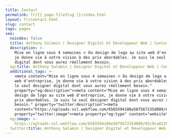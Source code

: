 ```yaml
---
title: Contact
permalink: fr/{{ page.fileSlug }}/index.html
layout: fr/contact.html
slug: contact
tags: pages
seo:
  noindex: false
  title: Anthony Salamin | Designer Digital et Développeur Web | Contact
  description: >-
    Mise en ligne sous 4 semaines 🔥 Du design de logo au site web d'entreprise,
    je donne vie à votre vision à des prix abordables. Je suis le seul designer
    digital dont vous aurez réellement besoin.
  og:title: Anthony Salamin | Designer Digital et Développeur Web | Contact
  additional_tags: >-
    <meta content="Mise en ligne sous 4 semaines 🔥 Du design de logo au site
    web d'entreprise, je donne vie à votre vision à des prix abordables. Je suis
    le seul designer digital dont vous aurez réellement besoin."
    property="og:description"><meta content="Mise en ligne sous 4 semaines 🔥 Du
    design de logo au site web d'entreprise, je donne vie à votre vision à des
    prix abordables. Je suis le seul designer digital dont vous aurez réellement
    besoin." property="twitter:description"><meta
    content="https://uploads-ssl.webflow.com/6565594186e587567235d089/65c9ca812639524f74eff788_opengraph%20fr.jpg"
    property="twitter:image"><meta property="og:type" content="website">
  og:image: >-
    https://uploads-ssl.webflow.com/6565594186e587567235d089/65c9ca812639524f74eff788_opengraph%20fr.jpg
  twitter:title: Anthony Salamin | Designer Digital et Développeur Web | Contact
---
```



